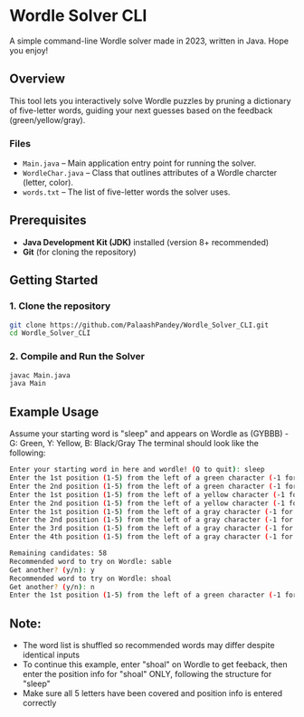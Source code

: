 # Wordle Solver CLI

A simple command-line Wordle solver made in 2023, written in Java. Hope you enjoy!

## Overview

This tool lets you interactively solve Wordle puzzles by pruning a dictionary of five-letter words, guiding your next guesses based on the feedback (green/yellow/gray).

### Files

- `Main.java` – Main application entry point for running the solver.
- `WordleChar.java` – Class that outlines attributes of a Wordle charcter (letter, color).
- `words.txt` – The list of five-letter words the solver uses.

## Prerequisites

- **Java Development Kit (JDK)** installed (version 8+ recommended)
- **Git** (for cloning the repository)

## Getting Started

### 1. Clone the repository

```bash
git clone https://github.com/PalaashPandey/Wordle_Solver_CLI.git
cd Wordle_Solver_CLI
```

### 2. Compile and Run the Solver

```bash
javac Main.java
java Main
```

## Example Usage

Assume your starting word is "sleep" and appears on Wordle as (GYBBB) - G: Green, Y: Yellow, B: Black/Gray
The terminal should look like the following:

```bash
Enter your starting word in here and wordle! (Q to quit): sleep
Enter the 1st position (1-5) from the left of a green character (-1 for none): 1
Enter the 2nd position (1-5) from the left of a green character (-1 for none): -1
Enter the 1st position (1-5) from the left of a yellow character (-1 for none): 2
Enter the 2nd position (1-5) from the left of a yellow character (-1 for none): -1
Enter the 1st position (1-5) from the left of a gray character (-1 for none): 3
Enter the 2nd position (1-5) from the left of a gray character (-1 for none): 4
Enter the 3rd position (1-5) from the left of a gray character (-1 for none): 5
Enter the 4th position (1-5) from the left of a gray character (-1 for none): -1

Remaining candidates: 58
Recommended word to try on Wordle: sable
Get another? (y/n): y
Recommended word to try on Wordle: shoal
Get another? (y/n): n
Enter the 1st position (1-5) from the left of a green character (-1 for none): 
```

## Note: 

- The word list is shuffled so recommended words may differ despite identical inputs
- To continue this example, enter "shoal" on Wordle to get feeback, then enter the position info for "shoal" ONLY, following the structure for "sleep"
- Make sure all 5 letters have been covered and position info is entered correctly
